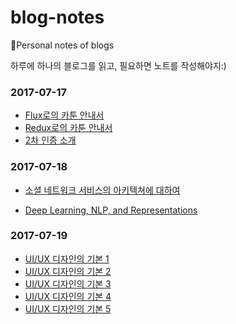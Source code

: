 # blog-notes

:notebook:Personal notes of blogs

하루에 하나의 블로그를 읽고, 필요하면 노트를 작성해야지:)

### 2017-07-17

* [Flux로의 카툰 안내서](http://bestalign.github.io/2015/10/06/cartoon-guide-to-flux/)
* [Redux로의 카툰 안내서](http://bestalign.github.io/2015/10/26/cartoon-intro-to-redux/)
* [2차 인증 소개](http://d2.naver.com/helloworld/279640?utm_source=twitterfeed&utm_medium=twitter)

### 2017-07-18

* [소셜 네트워크 서비스의 아키텍쳐에 대하여](http://d2.naver.com/helloworld/551588)

* [Deep Learning, NLP, and Representations](http://colah.github.io/posts/2014-07-NLP-RNNs-Representations/)



### 2017-07-19

* [UI/UX 디자인의 기본 1](http://www.fastcampus.co.kr/dgn_school_uds_blog_20161205/)
* [UI/UX 디자인의 기본 2](http://www.fastcampus.co.kr/dgn_school_uds_blog_20161212/)
* [UI/UX 디자인의 기본 3](http://www.fastcampus.co.kr/dgn_school_uds_blog_20161219/)
* [UI/UX 디자인의 기본 4](http://www.fastcampus.co.kr/dgn_school_uds_blog_20170102/)
* [UI/UX 디자인의 기본 5](http://www.fastcampus.co.kr/dgn_school_uds_blog_20170109/)


